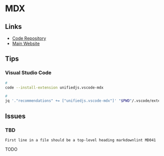 # MDX

## Links

- [Code Repository](https://github.com/mdx-js/mdx/)
- [Main Website](https://mdxjs.com)

## Tips

### Visual Studio Code

```sh
#
code --install-extension unifiedjs.vscode-mdx

#
jq '."recommendations" += ["unifiedjs.vscode-mdx"]' "$PWD"/.vscode/extensions.json | sponge "$PWD"/.vscode/extensions.json
```

## Issues

### TBD

```log
First line in a file should be a top-level heading markdownlint MD041
```

TODO
